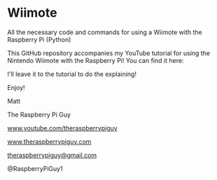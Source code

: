 Wiimote
=======

All the necessary code and commands for using a Wiimote with the Raspberry Pi (Python)

This GitHub repository accompanies my YouTube tutorial for using the Nintendo Wiimote with the Raspberry Pi! You can find it here:

I'll leave it to the tutorial to do the explaining! 

Enjoy!

Matt

The Raspberry Pi Guy

www.youtube.com/theraspberrypiguy

www.theraspberrypiguy.com

theraspberrypiguy@gmail.com

@RaspberryPiGuy1
